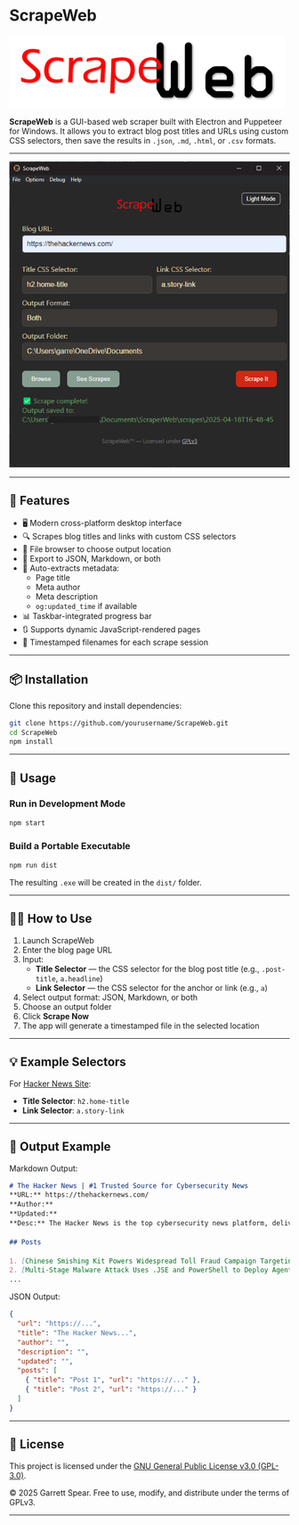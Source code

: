 # ScrapeWeb

![ScrapeWeb Logo](scrapeweb.png)

**ScrapeWeb** is a GUI-based web scraper built with Electron and Puppeteer for Windows. It allows you to extract blog post titles and URLs using custom CSS selectors, then save the results in `.json`, `.md`, `.html`, or `.csv` formats.

---

![Image of the ScrapeWeb application](ScrapeWeb_UI.png)

---

## 🚀 Features

- 🖥️ Modern cross-platform desktop interface
- 🔍 Scrapes blog titles and links with custom CSS selectors
- 📁 File browser to choose output location
- 🧾 Export to JSON, Markdown, or both
- 🧠 Auto-extracts metadata:
  - Page title
  - Meta author
  - Meta description
  - `og:updated_time` if available
- 📊 Taskbar-integrated progress bar
- 🔃 Supports dynamic JavaScript-rendered pages
- 📌 Timestamped filenames for each scrape session

---

## 📦 Installation

Clone this repository and install dependencies:

```bash
git clone https://github.com/yourusername/ScrapeWeb.git
cd ScrapeWeb
npm install
```

---

## 🧪 Usage

### Run in Development Mode

```bash
npm start
```

### Build a Portable Executable

```bash
npm run dist
```

The resulting `.exe` will be created in the `dist/` folder.

---

## 🧑‍💻 How to Use

1. Launch ScrapeWeb
2. Enter the blog page URL
3. Input:
   - **Title Selector** — the CSS selector for the blog post title (e.g., `.post-title`, `a.headline`)
   - **Link Selector** — the CSS selector for the anchor or link (e.g., `a`)
4. Select output format: JSON, Markdown, or both
5. Choose an output folder
6. Click **Scrape Now**
7. The app will generate a timestamped file in the selected location

---

## 💡 Example Selectors

For [Hacker News Site](https://thehackernews.com/):

- **Title Selector**: `h2.home-title`
- **Link Selector**: `a.story-link`

---

## 📁 Output Example

Markdown Output:

```markdown
# The Hacker News | #1 Trusted Source for Cybersecurity News
**URL:** https://thehackernews.com/
**Author:** 
**Updated:** 
**Desc:** The Hacker News is the top cybersecurity news platform, delivering real-time updates, threat intelligence, data breach reports, expert analysis, and actionable insights for infosec professionals and decision-makers.

## Posts

1. [Chinese Smishing Kit Powers Widespread Toll Fraud Campaign Targeting U.S. Users in 8 States](https://thehackernews.com/2025/04/chinese-smishing-kit-behind-widespread.html)
2. [Multi-Stage Malware Attack Uses .JSE and PowerShell to Deploy Agent Tesla and XLoader](https://thehackernews.com/2025/04/multi-stage-malware-attack-uses-jse-and.html)
...
```

JSON Output:

```json
{
  "url": "https://...",
  "title": "The Hacker News...",
  "author": "",
  "description": "",
  "updated": "",
  "posts": [
    { "title": "Post 1", "url": "https://..." },
    { "title": "Post 2", "url": "https://..." }
  ]
}
```

---

## 📜 License

This project is licensed under the [GNU General Public License v3.0 (GPL-3.0)](https://www.gnu.org/licenses/gpl-3.0.html).

© 2025 Garrett Spear. Free to use, modify, and distribute under the terms of GPLv3.

---
